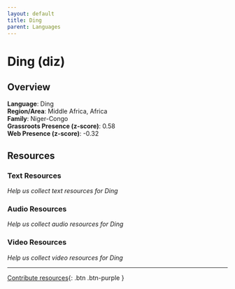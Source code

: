 ```yaml
---
layout: default
title: Ding
parent: Languages
---
```


# Ding (diz)

## Overview

**Language**: Ding  
**Region/Area**: Middle Africa, Africa  
**Family**: Niger-Congo  
**Grassroots Presence (z-score)**: 0.58  
**Web Presence (z-score)**: -0.32  

## Resources

### Text Resources
*Help us collect text resources for Ding*

### Audio Resources
*Help us collect audio resources for Ding*

### Video Resources
*Help us collect video resources for Ding*

---

[Contribute resources](https://forms.office.com/e/1SfLJx3u1r){: .btn .btn-purple }
